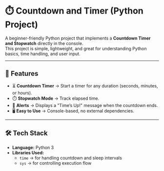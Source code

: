 # ⏱️ Countdown and Timer (Python Project)

A beginner-friendly Python project that implements a **Countdown Timer and Stopwatch** directly in the console.  
This project is simple, lightweight, and great for understanding Python basics, time handling, and user input.

---

## 🚀 Features
- ⏳ **Countdown Timer** → Start a timer for any duration (seconds, minutes, or hours).  
- ⏱️ **Stopwatch Mode** → Track elapsed time.  
- 🔔 **Alerts** → Displays a "Time’s Up!" message when the countdown ends.  
- 🖥️ **Easy to Use** → Console-based, no external dependencies.  

---

## 🛠️ Tech Stack
- **Language:** Python 3  
- **Libraries Used:**  
  - `time` → for handling countdown and sleep intervals  
  - `sys` → for controlling execution flow  


